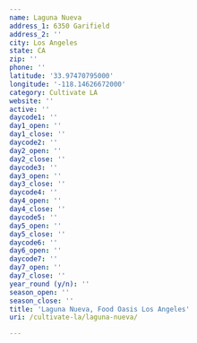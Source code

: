 ```yaml
---
name: Laguna Nueva
address_1: 6350 Garifield
address_2: ''
city: Los Angeles
state: CA
zip: ''
phone: ''
latitude: '33.97470795000'
longitude: '-118.14626672000'
category: Cultivate LA
website: ''
active: ''
daycode1: ''
day1_open: ''
day1_close: ''
daycode2: ''
day2_open: ''
day2_close: ''
daycode3: ''
day3_open: ''
day3_close: ''
daycode4: ''
day4_open: ''
day4_close: ''
daycode5: ''
day5_open: ''
day5_close: ''
daycode6: ''
day6_open: ''
daycode7: ''
day7_open: ''
day7_close: ''
year_round (y/n): ''
season_open: ''
season_close: ''
title: 'Laguna Nueva, Food Oasis Los Angeles'
uri: /cultivate-la/laguna-nueva/

---
```

